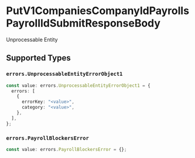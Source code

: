 # PutV1CompaniesCompanyIdPayrollsPayrollIdSubmitResponseBody

Unprocessable Entity


## Supported Types

### `errors.UnprocessableEntityErrorObject1`

```typescript
const value: errors.UnprocessableEntityErrorObject1 = {
  errors: [
    {
      errorKey: "<value>",
      category: "<value>",
    },
  ],
};
```

### `errors.PayrollBlockersError`

```typescript
const value: errors.PayrollBlockersError = {};
```

